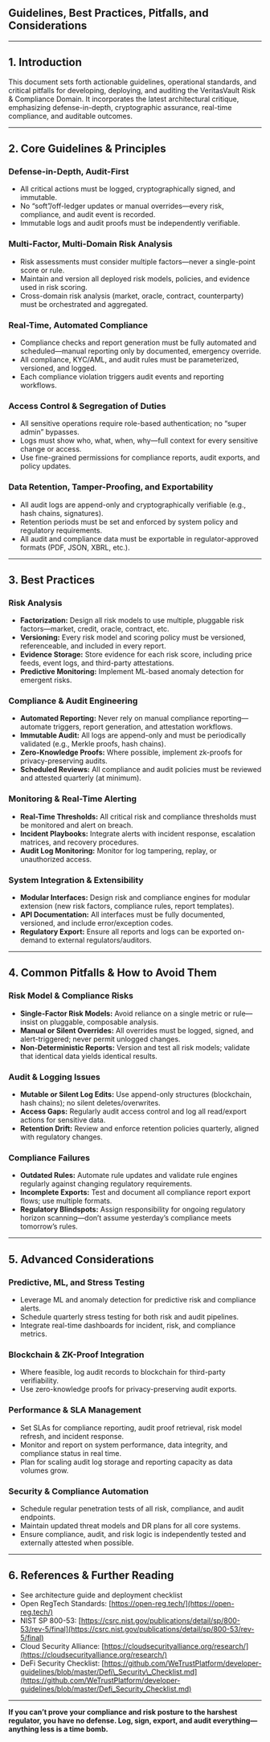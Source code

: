 ## Guidelines, Best Practices, Pitfalls, and Considerations

---

## 1. Introduction

This document sets forth actionable guidelines, operational standards, and critical pitfalls for developing, deploying, and auditing the VeritasVault Risk & Compliance Domain. It incorporates the latest architectural critique, emphasizing defense-in-depth, cryptographic assurance, real-time compliance, and auditable outcomes.

---

## 2. Core Guidelines & Principles

### Defense-in-Depth, Audit-First

* All critical actions must be logged, cryptographically signed, and immutable.
* No “soft”/off-ledger updates or manual overrides—every risk, compliance, and audit event is recorded.
* Immutable logs and audit proofs must be independently verifiable.

### Multi-Factor, Multi-Domain Risk Analysis

* Risk assessments must consider multiple factors—never a single-point score or rule.
* Maintain and version all deployed risk models, policies, and evidence used in risk scoring.
* Cross-domain risk analysis (market, oracle, contract, counterparty) must be orchestrated and aggregated.

### Real-Time, Automated Compliance

* Compliance checks and report generation must be fully automated and scheduled—manual reporting only by documented, emergency override.
* All compliance, KYC/AML, and audit rules must be parameterized, versioned, and logged.
* Each compliance violation triggers audit events and reporting workflows.

### Access Control & Segregation of Duties

* All sensitive operations require role-based authentication; no “super admin” bypasses.
* Logs must show who, what, when, why—full context for every sensitive change or access.
* Use fine-grained permissions for compliance reports, audit exports, and policy updates.

### Data Retention, Tamper-Proofing, and Exportability

* All audit logs are append-only and cryptographically verifiable (e.g., hash chains, signatures).
* Retention periods must be set and enforced by system policy and regulatory requirements.
* All audit and compliance data must be exportable in regulator-approved formats (PDF, JSON, XBRL, etc.).

---

## 3. Best Practices

### Risk Analysis

* **Factorization:** Design all risk models to use multiple, pluggable risk factors—market, credit, oracle, contract, etc.
* **Versioning:** Every risk model and scoring policy must be versioned, referenceable, and included in every report.
* **Evidence Storage:** Store evidence for each risk score, including price feeds, event logs, and third-party attestations.
* **Predictive Monitoring:** Implement ML-based anomaly detection for emergent risks.

### Compliance & Audit Engineering

* **Automated Reporting:** Never rely on manual compliance reporting—automate triggers, report generation, and attestation workflows.
* **Immutable Audit:** All logs are append-only and must be periodically validated (e.g., Merkle proofs, hash chains).
* **Zero-Knowledge Proofs:** Where possible, implement zk-proofs for privacy-preserving audits.
* **Scheduled Reviews:** All compliance and audit policies must be reviewed and attested quarterly (at minimum).

### Monitoring & Real-Time Alerting

* **Real-Time Thresholds:** All critical risk and compliance thresholds must be monitored and alert on breach.
* **Incident Playbooks:** Integrate alerts with incident response, escalation matrices, and recovery procedures.
* **Audit Log Monitoring:** Monitor for log tampering, replay, or unauthorized access.

### System Integration & Extensibility

* **Modular Interfaces:** Design risk and compliance engines for modular extension (new risk factors, compliance rules, report templates).
* **API Documentation:** All interfaces must be fully documented, versioned, and include error/exception codes.
* **Regulatory Export:** Ensure all reports and logs can be exported on-demand to external regulators/auditors.

---

## 4. Common Pitfalls & How to Avoid Them

### Risk Model & Compliance Risks

* **Single-Factor Risk Models:** Avoid reliance on a single metric or rule—insist on pluggable, composable analysis.
* **Manual or Silent Overrides:** All overrides must be logged, signed, and alert-triggered; never permit unlogged changes.
* **Non-Deterministic Reports:** Version and test all risk models; validate that identical data yields identical results.

### Audit & Logging Issues

* **Mutable or Silent Log Edits:** Use append-only structures (blockchain, hash chains); no silent deletes/overwrites.
* **Access Gaps:** Regularly audit access control and log all read/export actions for sensitive data.
* **Retention Drift:** Review and enforce retention policies quarterly, aligned with regulatory changes.

### Compliance Failures

* **Outdated Rules:** Automate rule updates and validate rule engines regularly against changing regulatory requirements.
* **Incomplete Exports:** Test and document all compliance report export flows; use multiple formats.
* **Regulatory Blindspots:** Assign responsibility for ongoing regulatory horizon scanning—don’t assume yesterday’s compliance meets tomorrow’s rules.

---

## 5. Advanced Considerations

### Predictive, ML, and Stress Testing

* Leverage ML and anomaly detection for predictive risk and compliance alerts.
* Schedule quarterly stress testing for both risk and audit pipelines.
* Integrate real-time dashboards for incident, risk, and compliance metrics.

### Blockchain & ZK-Proof Integration

* Where feasible, log audit records to blockchain for third-party verifiability.
* Use zero-knowledge proofs for privacy-preserving audit exports.

### Performance & SLA Management

* Set SLAs for compliance reporting, audit proof retrieval, risk model refresh, and incident response.
* Monitor and report on system performance, data integrity, and compliance status in real time.
* Plan for scaling audit log storage and reporting capacity as data volumes grow.

### Security & Compliance Automation

* Schedule regular penetration tests of all risk, compliance, and audit endpoints.
* Maintain updated threat models and DR plans for all core systems.
* Ensure compliance, audit, and risk logic is independently tested and externally attested when possible.

---

## 6. References & Further Reading

* See architecture guide and deployment checklist
* Open RegTech Standards: [https://open-reg.tech/](https://open-reg.tech/)
* NIST SP 800-53: [https://csrc.nist.gov/publications/detail/sp/800-53/rev-5/final](https://csrc.nist.gov/publications/detail/sp/800-53/rev-5/final)
* Cloud Security Alliance: [https://cloudsecurityalliance.org/research/](https://cloudsecurityalliance.org/research/)
* DeFi Security Checklist: [https://github.com/WeTrustPlatform/developer-guidelines/blob/master/Defi\_Security\_Checklist.md](https://github.com/WeTrustPlatform/developer-guidelines/blob/master/Defi_Security_Checklist.md)

---

**If you can’t prove your compliance and risk posture to the harshest regulator, you have no defense. Log, sign, export, and audit everything—anything less is a time bomb.**
